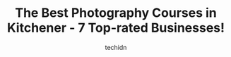 ---
layout: ampstory
image: https://i0.wp.com/www.auto.or.id/wp-content/uploads/2023/06/latte-productions-wedding-photography-0-kitchener-1686323690.jpeg?resize=640,853
author: techidn
featured: false
description: Kitchener, Ontario, Canada is a haven for Photography Courses enthusiasts, boasting an impressive array of 7 top-notch establishments. Whether youre a seasoned connoisseur or simply curious
title: The Best Photography Courses in Kitchener - 7 Top-rated Businesses!
cover:
   title: The Best Photography Courses in Kitchener - 7 Top-rated Businesses!
   subtitle: AUTO.OR.ID
   background: https://www.auto.or.id/wp-content/uploads/2023/06/latte-productions-wedding-photography-0-kitchener-1686323690.jpeg

pages: 
 - layout: thirds
   top: <h1>#1 Highland Camera Image Ctr</h1>
   bottom: "<p>Nice place to get your photos done asap.The staff is pretty awesome, specially Azeem. I am having some issues in photos he clicked again the photo and develop my photo in</p>"
   background: https://www.auto.or.id/wp-content/uploads/2023/06/latte-productions-wedding-photography-1-kitchener-1686323691.jpeg
   backgroundblur: true
 - layout: thirds
   top: <h1>#2 Photo Master Ltd.</h1>
   bottom: "<p>385 Frederick St, Kitchener, ON N2H 2P2, Canada</p>"
   background: https://www.auto.or.id/wp-content/uploads/2023/06/latte-productions-wedding-photography-2-kitchener-1686323692.jpeg
   cta:
      link: https://www.auto.or.id/the-best-photography-courses-in-kitchener-7-top-rated-businesses/
      text: The Best Photography Courses in Kitchener - 7 Top-rated Businesses!
 - layout: thirds
   top: <h1>#3 Studiochris</h1>
   bottom: "<p>Kitchener, ON N2G 1A9, Canada</p>"
   background: https://images.unsplash.com/photo-1617814076231-2c58846db944?ixlib=rb-4.0.3&ixid=MnwxMjA3fDB8MHxwaG90by1wYWdlfHx8fGVufDB8fHx8&auto=format&fit=crop&w=640&h=853&q=80
   cta:
      link: https://www.auto.or.id/the-best-photography-courses-in-kitchener-7-top-rated-businesses/
      text: The Best Photography Courses in Kitchener - 7 Top-rated Businesses!
 - layout: thirds
   top: <h1>#4 Brian Limoyo Photography</h1>
   bottom: "<p>72 St Leger St suite #307, Kitchener, ON N2H 6R4, Canada</p>"
   background: https://images.unsplash.com/photo-1608578702177-1ea59540ac72?ixlib=rb-4.0.3&ixid=MnwxMjA3fDB8MHxwaG90by1wYWdlfHx8fGVufDB8fHx8&auto=format&fit=crop&w=640&h=853&q=80
   cta:
      link: https://www.auto.or.id/the-best-photography-courses-in-kitchener-7-top-rated-businesses/
      text: The Best Photography Courses in Kitchener - 7 Top-rated Businesses!
 - layout: thirds
   top: <h1>#5 eVox Studios | Commercial Photography + Videography</h1>
   bottom: "<p>72 St Leger St Unit 307, Kitchener, ON N2H 6R4, Canada</p>"
   background: https://images.unsplash.com/photo-1610475426780-97170243d2c7?ixlib=rb-4.0.3&ixid=MnwxMjA3fDB8MHxwaG90by1wYWdlfHx8fGVufDB8fHx8&auto=format&fit=crop&w=640&h=853&q=80
   cta:
      link: https://www.auto.or.id/the-best-photography-courses-in-kitchener-7-top-rated-businesses/
      text: The Best Photography Courses in Kitchener - 7 Top-rated Businesses!
 - layout: thirds
   top: <h1>#6 Ema Wedding Co. | Wedding Photography</h1>
   bottom: "<p>72 St Leger St Unit 307, Kitchener, ON N2H 6R4, Canada</p>"
   background: https://images.unsplash.com/photo-1598560342586-54fac322e093?ixlib=rb-4.0.3&ixid=MnwxMjA3fDB8MHxwaG90by1wYWdlfHx8fGVufDB8fHx8&auto=format&fit=crop&w=640&h=853&q=80
   cta:
      link: https://www.auto.or.id/the-best-photography-courses-in-kitchener-7-top-rated-businesses/
      text: The Best Photography Courses in Kitchener - 7 Top-rated Businesses!
 - layout: thirds
   top: <h1>#7 Devon C Photography</h1>
   bottom: "<p>43 Krug St, Kitchener, ON N2H 2X5, Canada</p>"
   background: https://images.unsplash.com/photo-1639927671345-157606d5ac2e?ixlib=rb-4.0.3&ixid=MnwxMjA3fDB8MHxwaG90by1wYWdlfHx8fGVufDB8fHx8&auto=format&fit=crop&w=640&h=853&q=80
   cta:
      link: https://www.auto.or.id/the-best-photography-courses-in-kitchener-7-top-rated-businesses/
      text: The Best Photography Courses in Kitchener - 7 Top-rated Businesses!
 - layout: thirds
   middle: Continue reading...
   background: https://images.unsplash.com/photo-1532245128003-3db26c775465?ixlib=rb-4.0.3&ixid=MnwxMjA3fDB8MHxwaG90by1wYWdlfHx8fGVufDB8fHx8&auto=format&fit=crop&w=640&h=853&q=80
   cta:
      link: https://www.auto.or.id/the-best-photography-courses-in-kitchener-7-top-rated-businesses/
      text: The Best Photography Courses in Kitchener - 7 Top-rated Businesses!

---